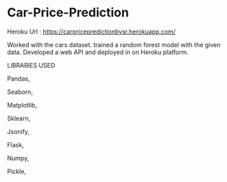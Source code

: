 # Car-Price-Prediction
Heroku Url : https://carpricepredictionbysr.herokuapp.com/

Worked with the cars dataset. trained a random forest model with the given data. 
Developed a web API and deployed in on Heroku platform.

LIBRARIES USED 

Pandas,

Seaborn,

Matplotlib,

Sklearn,

Jsonify, 

Flask,

Numpy,

Pickle,
